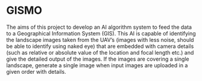 # GISMO
The aims of this project to develop an AI algorithm system to feed the data to a  Geographical Information System (GIS). This AI is capable of identifying the landscape images taken from the UAV’s (images with less noise, should be able to identify using naked  eye) that are embedded with camera details (such as relative or absolute value of the location  and focal length etc.) and give the detailed output of the images. If the images are covering a  single landscape, generate a single image when input images are uploaded in a given order with  details. 

